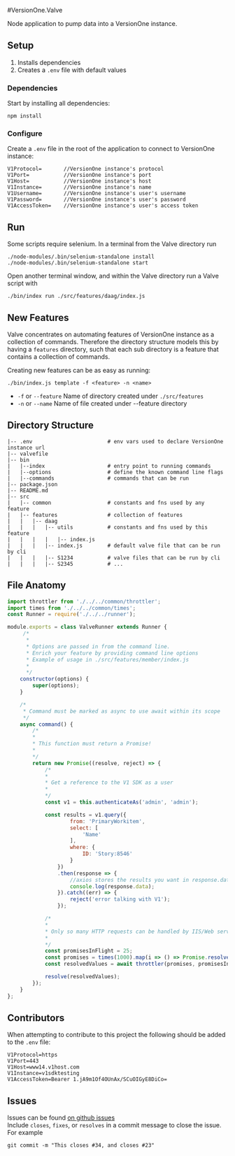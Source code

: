 #VersionOne.Valve

Node application to pump data into a VersionOne instance.

## Setup

1. Installs dependencies  
2. Creates a `.env` file with default values  

### Dependencies
Start by installing all dependencies:
```
npm install
```

### Configure
Create a `.env` file in the root of the application to connect to VersionOne instance:

```
V1Protocol=       //VersionOne instance's protocol
V1Port=           //VersionOne instance's port
V1Host=           //VersionOne instance's host
V1Instance=       //VersionOne instance's name
V1Username=       //VersionOne instance's user's username
V1Password=       //VersionOne instance's user's password
V1AccessToken=    //VersionOne instance's user's access token
```

## Run
Some scripts require selenium.
In a terminal from the Valve directory run
```
./node-modules/.bin/selenium-standalone install
./node-modules/.bin/selenium-standalone start
```


Open another terminal window, and within the Valve directory run a Valve script with
```
./bin/index run ./src/features/daag/index.js
```

## New Features
Valve concentrates on automating features of VersionOne instance as a collection of commands.
Therefore the directory structure models this by having a `features` directory,
such that each sub directory is a feature that contains a collection of commands.

Creating new features can be as easy as running:
```
./bin/index.js template -f <feature> -n <name>
```
- `-f` or `--feature` Name of directory created under `./src/features`
- `-n` or `--name` Name of file created under --feature directory

## Directory Structure
```
|-- .env                        # env vars used to declare VersionOne instance url
|-- valvefile
|-- bin
|   |--index                    # entry point to running commands
|   |--options                  # define the known command line flags
|   |--commands                 # commands that can be run
|-- package.json
|-- README.md
|-- src
|   |-- common                  # constants and fns used by any feature
|   |-- features                # collection of features
|   |   |-- daag                
|   |   |   |-- utils           # constants and fns used by this feature
|   |   |   |   |-- index.js
|   |   |   |-- index.js        # default valve file that can be run by cli
|   |   |   |-- S1234           # valve files that can be run by cli
|   |   |   |-- S2345           # ...

```

## File Anatomy
```js
import throttler from './../../common/throttler';
import times from './../../common/times';
const Runner = require('./../../runner');

module.exports = class ValveRunner extends Runner {
     /*
      *
      * Options are passed in from the command line.
      * Enrich your feature by providing command line options
      * Example of usage in ./src/features/member/index.js
      *
      */
    constructor(options) {
        super(options);
    }

    /*
     * Command must be marked as async to use await within its scope
     */
    async command() {
        /*
        *
        * This function must return a Promise!
        *
        */
        return new Promise((resolve, reject) => {
            /*
            *
            * Get a reference to the V1 SDK as a user
            *
            */
            const v1 = this.authenticateAs('admin', 'admin');

            const results = v1.query({
                    from: 'PrimaryWorkitem',
                    select: [
                        'Name'
                    ],
                    where: {
                        ID: 'Story:8546'
                    }
                })
                .then(response => {
                    //axios stores the results you want in response.data
                    console.log(response.data);
                }).catch((err) => {
                    reject('error talking with V1');
                });

            /*
            *
            * Only so many HTTP requests can be handled by IIS/Web server at once so throttle them!
            *
            */
            const promisesInFlight = 25;
            const promises = times(1000).map(i => () => Promise.resolve(i));
            const resolvedValues = await throttler(promises, promisesInFlight);

            resolve(resolvedValues);
        });
    }
};
```

## Contributors

When attempting to contribute to this project the following should be added to the `.env` file:

```
V1Protocol=https
V1Port=443
V1Host=www14.v1host.com
V1Instance=v1sdktesting
V1AccessToken=Bearer 1.jA9m1Of4OUnAx/SCuOIGyE8DiCo=
```


## Issues

Issues can be found [on github issues](https://github.com/walkerrandolphsmith/VersionOne.Valve/issues)  
Include `closes`, `fixes`, or `resolves` in a commit message to close the issue.
For example 
```
git commit -m "This closes #34, and closes #23"
```
